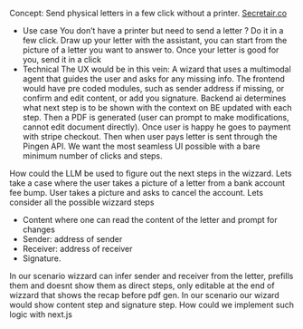 Concept: Send physical letters in a few click without a printer. [Secretair.co](http://Secretair.co)
- Use case
  You don’t have a printer but need to send a letter ? Do it in a few click. Draw up your letter with the assistant, you can start from the picture of a letter you want to answer to. Once your letter is good for you, send it in a click
- Technical
  The UX would be in this vein:
  A wizard that uses a multimodal agent that guides the user and asks for any missing info. The frontend would have pre coded modules, such as sender address if missing, or confirm and edit content, or add you signature. Backend ai determines what next step is to be shown with the context on BE updated with each step. Then a PDF is generated (user can prompt to make modifications, cannot edit document directly). Once user is happy he goes to payment with stripe checkout. Then when user pays letter is sent through the Pingen API. We want the most seamless UI possible with a bare minimum number of clicks and steps.

How could the LLM be used to figure out the next steps in the wizzard. Lets take a case where the user takes a picture of a letter from a bank account fee bump. User takes a picture and asks to cancel the account. Lets consider all the possible wizzard steps
- Content where one can read the content of the letter and prompt for changes
- Sender: address of sender
- Receiver: address of receiver
- Signature.

In our scenario wizzard can infer sender and receiver from the letter, prefills them and doesnt show them as direct steps, only editable at the end of wizzard that shows the recap before pdf gen. In our scenario our wizard would show content step and signature step. How could we implement such logic with next.js